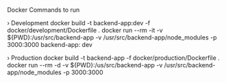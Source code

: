 Docker Commands to run 

› Development
docker build -t backend-app:dev -f docker/development/Dockerfile .
docker run --rm -it -v ${PWD}:/usr/src/backend-app -v /usr/src/backend-app/node_modules -p 3000:3000 backend-app: dev

› Production
docker build -t backend-app -f docker/production/Dockerfile .
docker run --rm -d -v ${PWD}:/us/src/backend-app -v /usr/src/backend-app/node_modules -p 3000:3000